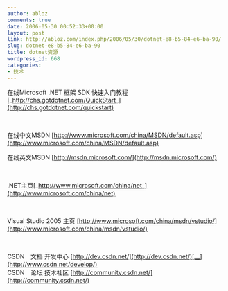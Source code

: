 ```yaml
---
author: abloz
comments: true
date: 2006-05-30 00:52:33+00:00
layout: post
link: http://abloz.com/index.php/2006/05/30/dotnet-e8-b5-84-e6-ba-90/
slug: dotnet-e8-b5-84-e6-ba-90
title: dotnet资源
wordpress_id: 668
categories:
- 技术
---
```


在线Microsoft .NET 框架 SDK 快速入门教程 [_http://chs.gotdotnet.com/QuickStart_](http://chs.gotdotnet.com/quickstart)




 




在线中文MSDN [http://www.microsoft.com/china/MSDN/default.asp](http://www.microsoft.com/china/MSDN/default.asp)




在线英文MSDN [http://msdn.microsoft.com/](http://msdn.microsoft.com/)




 




.NET主页[_http://www.microsoft.com/china/net_](http://www.microsoft.com/china/net)




 




Visual Studio 2005 主页 [http://www.microsoft.com/china/msdn/vstudio/](http://www.microsoft.com/china/msdn/vstudio/)




 




CSDN　文档 开发中心 [http://dev.csdn.net/](http://dev.csdn.net/)[__](http://www.csdn.net/develop/)  
CSDN　论坛 技术社区 [http://community.csdn.net/](http://community.csdn.net/)

